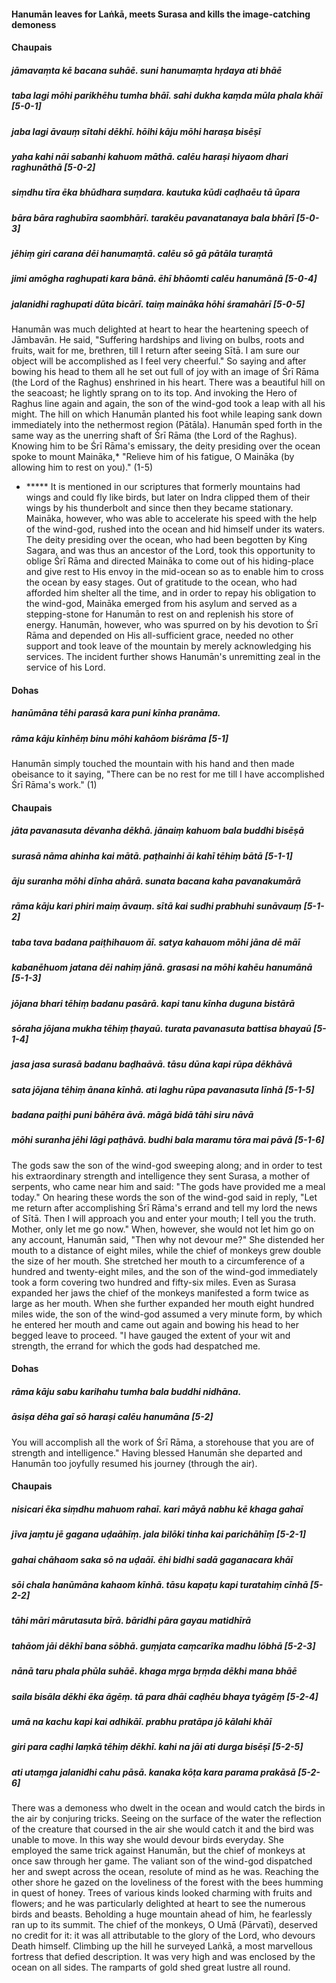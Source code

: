 #### Hanumān leaves for Laṅkā, meets Surasa and kills the image-catching demoness

#### Chaupais

##### jāmavaṃta kē bacana suhāē. suni hanumaṃta hṛdaya ati bhāē
##### taba lagi mōhi parikhēhu tumha bhāī. sahi dukha kaṃda mūla phala khāī [5-0-1]
##### jaba lagi āvauṃ sītahi dēkhī. hōihi kāju mōhi haraṣa bisēṣī
##### yaha kahi nāi sabanhi kahuom māthā. calēu haraṣi hiyaom dhari raghunāthā [5-0-2]
##### siṃdhu tīra ēka bhūdhara suṃdara. kautuka kūdi caḍhaēu tā ūpara
##### bāra bāra raghubīra saombhārī. tarakēu pavanatanaya bala bhārī [5-0-3]
##### jēhiṃ giri carana dēi hanumaṃtā. calēu sō gā pātāla turaṃtā
##### jimi amōgha raghupati kara bānā. ēhī bhāomti calēu hanumānā [5-0-4]
##### jalanidhi raghupati dūta bicārī. taiṃ maināka hōhi śramahārī [5-0-5]

Hanumān was much delighted at heart to hear the heartening speech of Jāmbavān. He said, "Suffering hardships and living on bulbs, roots and fruits, wait for me, brethren, till I return after seeing Sītā. I am sure our object will be accomplished as I feel very cheerful." So saying and after bowing his head to them all he set out full of joy with an image of Śrī Rāma (the Lord of the Raghus) enshrined in his heart. There was a beautiful hill on the seacoast; he lightly sprang on to its top. And invoking the Hero of Raghus line again and again, the son of the wind-god took a leap with all his might. The hill on which Hanumān planted his foot while leaping sank down immediately into the nethermost region (Pātāla). Hanumān sped forth in the same way as the unerring shaft of Śrī Rāma (the Lord of the Raghus). Knowing him to be Śrī Rāma's emissary, the deity presiding over the ocean spoke to mount Maināka,* "Relieve him of his fatigue, O Maināka (by allowing him to rest on you)." (1-5)

- ***** It is mentioned in our scriptures that formerly mountains had wings and could fly like birds, but later on Indra clipped them of their wings by his thunderbolt and since then they became stationary. Maināka, however, who was able to accelerate his speed with the help of the wind-god, rushed into the ocean and hid himself under its waters. The deity presiding over the ocean, who had been begotten by King Sagara, and was thus an ancestor of the Lord, took this opportunity to oblige Śrī Rāma and directed Maināka to come out of his hiding-place and give rest to His envoy in the mid-ocean so as to enable him to cross the ocean by easy stages. Out of gratitude to the ocean, who had afforded him shelter all the time, and in order to repay his obligation to the wind-god, Maināka emerged from his asylum and served as a stepping-stone for Hanumān to rest on and replenish his store of energy. Hanumān, however, who was spurred on by his devotion to Śrī Rāma and depended on His all-sufficient grace, needed no other support and took leave of the mountain by merely acknowledging his services. The incident further shows Hanumān's unremitting zeal in the service of his Lord.

#### Dohas

##### hanūmāna tēhi parasā kara puni kīnha pranāma.
##### rāma kāju kīnhēṃ binu mōhi kahāom biśrāma [5-1]

Hanumān simply touched the mountain with his hand and then made obeisance to it saying, "There can be no rest for me till I have accomplished Śrī Rāma's work." (1)

#### Chaupais

##### jāta pavanasuta dēvanha dēkhā. jānaiṃ kahuom bala buddhi bisēṣā
##### surasā nāma ahinha kai mātā. paṭhainhi āi kahī tēhiṃ bātā [5-1-1]
##### āju suranha mōhi dīnha ahārā. sunata bacana kaha pavanakumārā
##### rāma kāju kari phiri maiṃ āvauṃ. sītā kai sudhi prabhuhi sunāvauṃ [5-1-2]
##### taba tava badana paiṭhihauom āī. satya kahauom mōhi jāna dē māī
##### kabanēhuom jatana dēi nahiṃ jānā. grasasi na mōhi kahēu hanumānā [5-1-3]
##### jōjana bhari tēhiṃ badanu pasārā. kapi tanu kīnha duguna bistārā
##### sōraha jōjana mukha tēhiṃ ṭhayaū. turata pavanasuta battisa bhayaū [5-1-4]
##### jasa jasa surasā badanu baḍhaāvā. tāsu dūna kapi rūpa dēkhāvā
##### sata jōjana tēhiṃ ānana kīnhā. ati laghu rūpa pavanasuta līnhā [5-1-5]
##### badana paiṭhi puni bāhēra āvā. māgā bidā tāhi siru nāvā
##### mōhi suranha jēhi lāgi paṭhāvā. budhi bala maramu tōra mai pāvā [5-1-6]

The gods saw the son of the wind-god sweeping along; and in order to test his extraordinary strength and intelligence they sent Surasa, a mother of serpents, who came near him and said: "The gods have provided me a meal today." On hearing these words the son of the wind-god said in reply, "Let me return after accomplishing Śrī Rāma's errand and tell my lord the news of Sītā. Then I will approach you and enter your mouth; I tell you the truth. Mother, only let me go now." When, however, she would not let him go on any account, Hanumān said, "Then why not devour me?" She distended her mouth to a distance of eight miles, while the chief of monkeys grew double the size of her mouth. She stretched her mouth to a circumference of a hundred and twenty-eight miles, and the son of the wind-god immediately took a form covering two hundred and fifty-six miles. Even as Surasa expanded her jaws the chief of the monkeys manifested a form twice as large as her mouth. When she further expanded her mouth eight hundred miles wide, the son of the wind-god assumed a very minute form, by which he entered her mouth and came out again and bowing his head to her begged leave to proceed. "I have gauged the extent of your wit and strength, the errand for which the gods had despatched me.

#### Dohas

##### rāma kāju sabu karihahu tumha bala buddhi nidhāna.
##### āsiṣa dēha gaī sō haraṣi calēu hanumāna [5-2]

You will accomplish all the work of Śrī Rāma, a storehouse that you are of strength and intelligence." Having blessed Hanumān she departed and Hanumān too joyfully resumed his journey (through the air).

#### Chaupais

##### nisicari ēka siṃdhu mahuom rahaī. kari māyā nabhu kē khaga gahaī
##### jīva jaṃtu jē gagana uḍaāhīṃ. jala bilōki tinha kai parichāhīṃ [5-2-1]
##### gahai chāhaom saka sō na uḍaāī. ēhi bidhi sadā gaganacara khāī
##### sōi chala hanūmāna kahaom kīnhā. tāsu kapaṭu kapi turatahiṃ cīnhā [5-2-2]
##### tāhi māri mārutasuta bīrā. bāridhi pāra gayau matidhīrā
##### tahāom jāi dēkhī bana sōbhā. guṃjata caṃcarīka madhu lōbhā [5-2-3]
##### nānā taru phala phūla suhāē. khaga mṛga bṛṃda dēkhi mana bhāē
##### saila bisāla dēkhi ēka āgēṃ. tā para dhāi caḍhēu bhaya tyāgēṃ [5-2-4]
##### umā na kachu kapi kai adhikāī. prabhu pratāpa jō kālahi khāī
##### giri para caḍhi laṃkā tēhiṃ dēkhī. kahi na jāi ati durga bisēṣī [5-2-5]
##### ati utaṃga jalanidhi cahu pāsā. kanaka kōṭa kara parama prakāsā [5-2-6]

There was a demoness who dwelt in the ocean and would catch the birds in the air by conjuring tricks. Seeing on the surface of the water the reflection of the creature that coursed in the air she would catch it and the bird was unable to move. In this way she would devour birds everyday. She employed the same trick against Hanumān, but the chief of monkeys at once saw through her game. The valiant son of the wind-god dispatched her and swept across the ocean, resolute of mind as he was. Reaching the other shore he gazed on the loveliness of the forest with the bees humming in quest of honey. Trees of various kinds looked charming with fruits and flowers; and he was particularly delighted at heart to see the numerous birds and beasts. Beholding a huge mountain ahead of him, he fearlessly ran up to its summit. The chief of the monkeys, O Umā (Pārvatī), deserved no credit for it: it was all attributable to the glory of the Lord, who devours Death himself. Climbing up the hill he surveyed Laṅkā, a most marvellous fortress that defied description. It was very high and was enclosed by the ocean on all sides. The ramparts of gold shed great lustre all round.